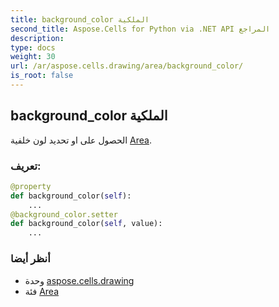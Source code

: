 ```yaml
---
title: background_color الملكية
second_title: Aspose.Cells for Python via .NET API المراجع
description:
type: docs
weight: 30
url: /ar/aspose.cells.drawing/area/background_color/
is_root: false
---
```

##  background_color الملكية

الحصول على او تحديد لون خلفية [Area](/cells/python-net/ar/aspose.cells.drawing/area).
###  تعريف:
```python
@property
def background_color(self):
    ...
@background_color.setter
def background_color(self, value):
    ...
```

###  أنظر أيضا
* وحدة [aspose.cells.drawing](../../)
* فئة [Area](/cells/python-net/ar/aspose.cells.drawing/area)
